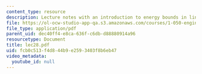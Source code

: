 ```yaml
---
content_type: resource
description: Lecture notes with an introduction to energy bounds in linear elasticity.
file: https://ol-ocw-studio-app-qa.s3.amazonaws.com/courses/1-050-engineering-mechanics-i-fall-2007/fcb0c513f4d844b9e2593403f8b6eb47_lec28.pdf
file_type: application/pdf
parent_uid: dec40ff4-e8ca-636f-c6db-d88880914a96
resourcetype: Document
title: lec28.pdf
uid: fcb0c513-f4d8-44b9-e259-3403f8b6eb47
video_metadata:
  youtube_id: null
---
```

